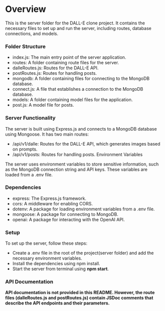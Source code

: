 # Overview

This is the server folder for the DALL-E clone project. It contains the necessary files to set up and run the server, including routes, database connections, and models.

### Folder Structure

- index.js: The main entry point of the server application.
- routes: A folder containing route files for the server.
- dalleRoutes.js: Routes for the DALL-E API.
- postRoutes.js: Routes for handling posts.
- mongodb: A folder containing files for connecting to the MongoDB database.
- connect.js: A file that establishes a connection to the MongoDB database.
- models: A folder containing model files for the application.
- post.js: A model file for posts.

### Server Functionality

The server is built using Express.js and connects to a MongoDB database using Mongoose. It has two main routes:

- /api/v1/dalle: Routes for the DALL-E API, which generates images based on prompts.
- /api/v1/posts: Routes for handling posts.
Environment Variables

The server uses environment variables to store sensitive information, such as the MongoDB connection string and API keys. These variables are loaded from a .env file.


 ### Dependencies

- express: The Express.js framework.
- cors: A middleware for enabling CORS.
- dotenv: A package for loading environment variables from a .env file.
- mongoose: A package for connecting to MongoDB.
- openai: A package for interacting with the OpenAI API.

### Setup

To set up the server, follow these steps:

- Create a .env file in the root of the project(server folder) and add the necessary environment variables.
- Install the dependencies using npm install.
- Start the server from terminal using **npm start**.


### API Documentation

**API documentation is not provided in this README. However, the route files (dalleRoutes.js and postRoutes.js) contain JSDoc comments that describe the API endpoints and their parameters.**